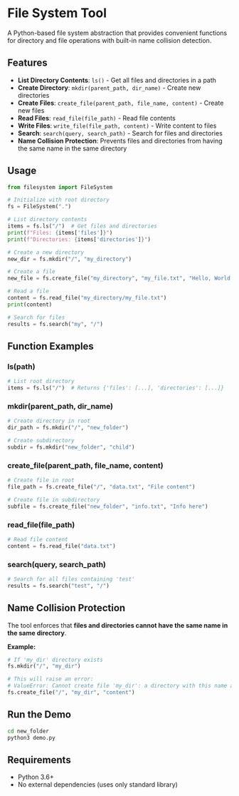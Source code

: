 # File System Tool

A Python-based file system abstraction that provides convenient functions for directory and file operations with built-in name collision detection.

## Features

- **List Directory Contents**: `ls()` - Get all files and directories in a path
- **Create Directory**: `mkdir(parent_path, dir_name)` - Create new directories
- **Create Files**: `create_file(parent_path, file_name, content)` - Create new files
- **Read Files**: `read_file(file_path)` - Read file contents
- **Write Files**: `write_file(file_path, content)` - Write content to files
- **Search**: `search(query, search_path)` - Search for files and directories
- **Name Collision Protection**: Prevents files and directories from having the same name in the same directory

## Usage

```python
from filesystem import FileSystem

# Initialize with root directory
fs = FileSystem(".")

# List directory contents
items = fs.ls("/")  # Get files and directories
print(f"Files: {items['files']}")
print(f"Directories: {items['directories']}")

# Create a new directory
new_dir = fs.mkdir("/", "my_directory")

# Create a file
new_file = fs.create_file("my_directory", "my_file.txt", "Hello, World!")

# Read a file
content = fs.read_file("my_directory/my_file.txt")
print(content)

# Search for files
results = fs.search("my", "/")
```

## Function Examples

### ls(path)
```python
# List root directory
items = fs.ls("/")  # Returns {'files': [...], 'directories': [...]}
```

### mkdir(parent_path, dir_name)
```python
# Create directory in root
dir_path = fs.mkdir("/", "new_folder")

# Create subdirectory
subdir = fs.mkdir("new_folder", "child")
```

### create_file(parent_path, file_name, content)
```python
# Create file in root
file_path = fs.create_file("/", "data.txt", "File content")

# Create file in subdirectory
subfile = fs.create_file("new_folder", "info.txt", "Info here")
```

### read_file(file_path)
```python
# Read file content
content = fs.read_file("data.txt")
```

### search(query, search_path)
```python
# Search for all files containing 'test'
results = fs.search("test", "/")
```

## Name Collision Protection

The tool enforces that **files and directories cannot have the same name in the same directory**.

**Example:**
```python
# If 'my_dir' directory exists
fs.mkdir("/", "my_dir")

# This will raise an error:
# ValueError: Cannot create file 'my_dir': a directory with this name already exists
fs.create_file("/", "my_dir", "content")
```

## Run the Demo

```bash
cd new_folder
python3 demo.py
```

## Requirements

- Python 3.6+
- No external dependencies (uses only standard library)



